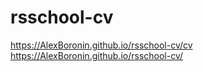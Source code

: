 # rsschool-cv
https://AlexBoronin.github.io/rsschool-cv/cv 
https://AlexBoronin.github.io/rsschool-cv/

